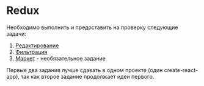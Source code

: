 Redux
===

Необходимо выполнить и предоставить на проверку следующие задачи:

1. [Редактирование](editing)
1. [Фильтрация](filter)
1. [Маркет](market) - необязательное задание

Первые два задания лучше сдавать в одном проекте (один create-react-app), так как второе задание продолжает идеи первого. 
